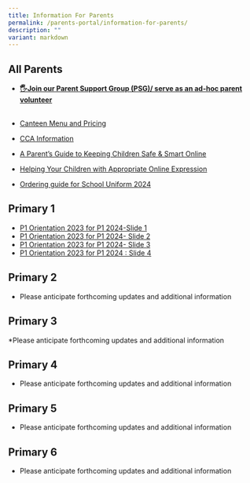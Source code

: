 ```yaml
---
title: Information For Parents
permalink: /parents-portal/information-for-parents/
description: ""
variant: markdown
---
```

## All Parents


*   **[🖐️Join our Parent Support Group (PSG)/ serve as an ad-hoc parent volunteer](https://peitongpri.moe.edu.sg/our-people/psg/)**<br><br>
*   [Canteen Menu and Pricing](https://go.gov.sg/ptpscanteen)  
    
*   [CCA Information](https://staging.dnwkm7pl2hkf8.amplifyapp.com/ptps-experience/co-curricular-activities-cca/)
*   [A Parent’s Guide to Keeping Children Safe &amp; Smart Online](/files/Parents%20Portal/Safe%20and%20Smart%20Online%20Parent%20Guide.pdf)
*   [Helping Your Children with Appropriate Online Expression](/files/Parents%20Portal/Parents%20Tipsheet%20-%20Appropriate%20Online%20Expression.pdf)
*   [Ordering guide for School Uniform 2024](/files/Parents%20Portal/For%20Parents/Uniform_Online_Ordering_guide.pdf)

## Primary 1

* [P1 Orientation 2023 for P1 2024-Slide 1](https://docs.google.com/presentation/d/e/2PACX-1vQZ8uOav3gGqFkSWcXbvl4uN-yK3M7ic-XoVEs6OVef3iHma8Yamrsje5VcpVk7TaNjHIkICyDn7ypS/pub?start=false&amp;loop=false&amp;delayms=3000)
* [P1 Orientation 2023 for P1 2024- Slide 2](https://docs.google.com/presentation/d/e/2PACX-1vS19d-0nW1FcM2zA4c9Cymbck7O1hxSFH9ESJFDcT1eugHuFHWWQyptTbImxg5IsA/pub?start=false&amp;loop=true&amp;delayms=3000)
*  [P1 Orientation 2023 for P1 2024- Slide 3](https://docs.google.com/presentation/d/e/2PACX-1vTeMN5K94VhxZubkoR55crbiGvogxgQ6PLPGvL4Urjg8TSPPz1D19L3bGREv7Wtqg/pub?start=false&amp;loop=true&amp;delayms=3000)
*  [ P1 Orientation 2023 for P1 2024 : Slide 4](https://docs.google.com/presentation/d/e/2PACX-1vQZ8uOav3gGqFkSWcXbvl4uN-yK3M7ic-XoVEs6OVef3iHma8Yamrsje5VcpVk7TaNjHIkICyDn7ypS/pub?start=false&amp;loop=true&amp;delayms=15000)


## Primary 2
* Please anticipate forthcoming updates and additional information

## Primary 3
*Please anticipate forthcoming updates and additional information

## Primary 4
* Please anticipate forthcoming updates and additional information

## Primary 5
* Please anticipate forthcoming updates and additional information

## Primary 6
* Please anticipate forthcoming updates and additional information